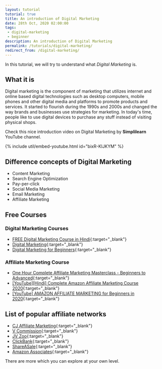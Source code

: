 ```yaml
---
layout: tutorial
tutorial: true
title: An introduction of Digital Marketing
date: 28th Oct, 2020 02:00:00
tags:
 - digital-marketing
 - beginner
description: An introduction of Digital Marketing
permalink: /tutorials/digital-marketing/
redirect_from: /digital-marketing/
---
```


In this tutorial, we will try to understand what _Digital Marketing_ is.

## What it is

Digital marketing is the component of marketing that utilizes internet and online based digital technologies such as desktop computers, mobile phones and other digital media and platforms to promote products and services.
It started to flourish during the 1990s and 2000s and changed the way brands and businesses use strategies for marketing.
In today's time, people like to use digital devices to purchase any stuff instead of visiting physical shops.

Check this nice introduction video on Digital Marketing by __Simplilearn__ YouTube channel.

{% include util/embed-youtube.html id="bixR-KIJKYM" %}

## Difference concepts of Digital Marketing

- Content Marketing
- Search Engine Optimization
- Pay-per-click
- Social Media Marketing
- Email Marketing
- Affiliate Marketing

## Free Courses

### Digital Marketing Courses

- [FREE Digital Marketing Course in Hindi](https://www.youtube.com/watch?v=zdi5hEDNmzY&list=PLd9tDukllEepYrfX-zy6NLbLRmHdPsukE){:target="_blank"}
- [Digital Marketing](https://www.youtube.com/watch?v=zd14KBbtvsk&list=PLuDaS_qIKeXFlDrAla1qfgElEt1PJR6Lb){:target="_blank"}
- [Digital Marketing for Beginners](https://www.youtube.com/watch?v=RK6AhSHHcOA&list=PLu4-mSyb4l4RrYXp_c4sslWR8BY51fRWV){:target="_blank"}

### Affiliate Marketing Course

- [One Hour Complete Affiliate Marketing Masterclass - Beginners to Advanced](https://www.youtube.com/watch?v=E6ONXO5-yzo){:target="_blank"}
- [[YouTube][Hindi] Complete Amazon Affiliate Marketing Course 2020](https://www.youtube.com/watch?v=iKIO7_sZlnE&list=PLV-nj9Pb8mOY1v0Zpg0alopkbDlPXPVh3){:target="_blank"}
- [[YouTube] AMAZON AFFILIATE MARKETING for Beginners in 2020](https://www.youtube.com/watch?v=ZzcgdNpw_cI&list=PLifnQOsGyOSTYxFVLLZQo0MPEP2e5dh1Q){:target="_blank"}

## List of popular affiliate networks

- [CJ Affiliate Marketing](https://www.cj.com/){:target="_blank"}
- [V Commission](https://www.vcommission.com/){:target="_blank"}
- [JV Zoo](https://www.jvzoo.com/){:target="_blank"}
- [ClickBank](https://www.clickbank.com/){:target="_blank"}
- [ShareASale](https://www.shareasale.com/){:target="_blank"}
- [Amazon Associates](https://affiliate-program.amazon.com/){:target="_blank"}

There are more which you can explore at your own level.
